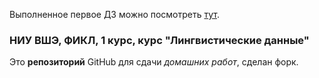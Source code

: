 Выполненное первое ДЗ можно посмотреть [тут](https://nimixail.github.io/lingdata/mywebpage/).

### НИУ ВШЭ, ФИКЛ, 1 курс, курс "Лингвистические данные"

Это **репозиторий** GitHub для сдачи _домашних работ_, сделан форк.
